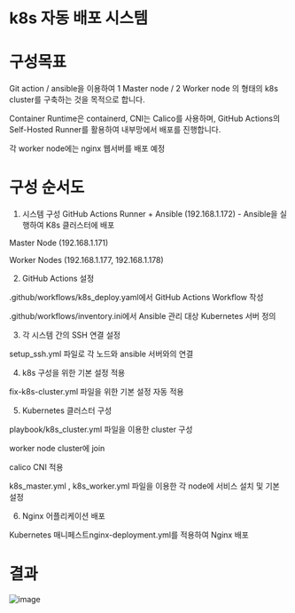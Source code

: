 # k8s 자동 배포 시스템

# 구성목표
Git action / ansible을 이용하여 1 Master node / 2 Worker node 의 형태의 k8s cluster를 구축하는 것을 목적으로 합니다.

Container Runtime은 containerd, CNI는 Calico를 사용하며, GitHub Actions의 Self-Hosted Runner를 활용하여 내부망에서 배포를 진행합니다.

각 worker node에는 nginx 웹서버를 배포 예정

# 구성 순서도

1. 시스템 구성
GitHub Actions Runner + Ansible (192.168.1.172) - Ansible을 실행하여 K8s 클러스터에 배포

Master Node (192.168.1.171)

Worker Nodes (192.168.1.177, 192.168.1.178)

2. GitHub Actions 설정

.github/workflows/k8s_deploy.yaml에서 GitHub Actions Workflow 작성

.github/workflows/inventory.ini에서 Ansible 관리 대상 Kubernetes 서버 정의

3. 각 시스템 간의 SSH 연결 설정
   
setup_ssh.yml 파일로 각 노드와 ansible 서버와의 연결

4. k8s 구성을 위한 기본 설정 적용

fix-k8s-cluster.yml 파일을 위한 기본 설정 자동 적용 

5. Kubernetes 클러스터 구성
 
playbook/k8s_cluster.yml 파일을 이용한 cluster 구성

worker node cluster에 join

calico CNI 적용

k8s_master.yml , k8s_worker.yml 파일을 이용한 각 node에 서비스 설치 및 기본 설정

6. Nginx 어플리케이션 배포

Kubernetes 매니페스트nginx-deployment.yml를 적용하여 Nginx 배포

# 결과 

![image](https://github.com/user-attachments/assets/f6a1d89c-43e5-432d-9f9c-006b30e2c466)
